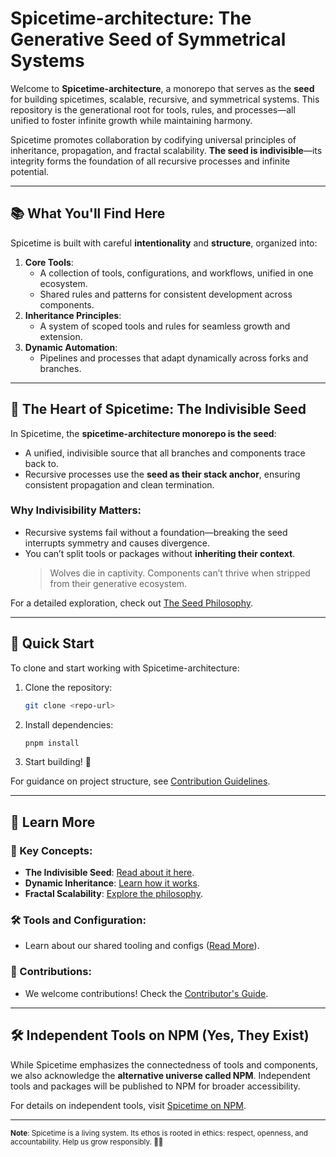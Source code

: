 # 
# Spicetime-architecture: The Generative Seed of Symmetrical Systems

Welcome to **Spicetime-architecture**, a monorepo that serves as the **seed** for building spicetimes, scalable, recursive, and symmetrical systems. This repository is the generational root for tools, rules, and processes—all unified to foster infinite growth while maintaining harmony.

Spicetime promotes collaboration by codifying universal principles of inheritance, propagation, and fractal scalability. **The seed is indivisible**—its integrity forms the foundation of all recursive processes and infinite potential.

---

## 📚 What You'll Find Here

Spicetime is built with careful **intentionality** and **structure**, organized into:

1. **Core Tools**:
    - A collection of tools, configurations, and workflows, unified in one ecosystem.
    - Shared rules and patterns for consistent development across components.
2. **Inheritance Principles**:
    - A system of scoped tools and rules for seamless growth and extension.
3. **Dynamic Automation**:
    - Pipelines and processes that adapt dynamically across forks and branches.

---

## 🌱 The Heart of Spicetime: The Indivisible Seed

In Spicetime, the **spicetime-architecture monorepo is the seed**:
- A unified, indivisible source that all branches and components trace back to.
- Recursive processes use the **seed as their stack anchor**, ensuring consistent propagation and clean termination.

### Why Indivisibility Matters:
- Recursive systems fail without a foundation—breaking the seed interrupts symmetry and causes divergence.
- You can’t split tools or packages without **inheriting their context**.
  > Wolves die in captivity. Components can’t thrive when stripped from their generative ecosystem.

For a detailed exploration, check out [The Seed Philosophy](docs/seed.md).

---

## 🚀 Quick Start

To clone and start working with Spicetime-architecture:
1. Clone the repository:
   ```bash
   git clone <repo-url>
   ```
2. Install dependencies:
   ```bash
   pnpm install
   ```
3. Start building! 🎉

For guidance on project structure, see [Contribution Guidelines](docs/contributing.md).

---

## 📖 Learn More

### 🌌 Key Concepts:
- **The Indivisible Seed**: [Read about it here](docs/seed.md).
- **Dynamic Inheritance**: [Learn how it works](docs/inheritance.md).
- **Fractal Scalability**: [Explore the philosophy](docs/fractals.md).

### 🛠 Tools and Configuration:
- Learn about our shared tooling and configs ([Read More](docs/tooling.md)).

### 🤝 Contributions:
- We welcome contributions! Check the [Contributor's Guide](docs/contributing.md).

---

## 🛠 Independent Tools on NPM (Yes, They Exist)

While Spicetime emphasizes the connectedness of tools and components, we also acknowledge the **alternative universe called NPM**. Independent tools and packages will be published to NPM for broader accessibility.

For details on independent tools, visit [Spicetime on NPM](docs/npm-tools.md).

---

<sub>**Note**: Spicetime is a living system. Its ethos is rooted in ethics: respect, openness, and accountability. Help us grow responsibly. 🌱✨</sub>